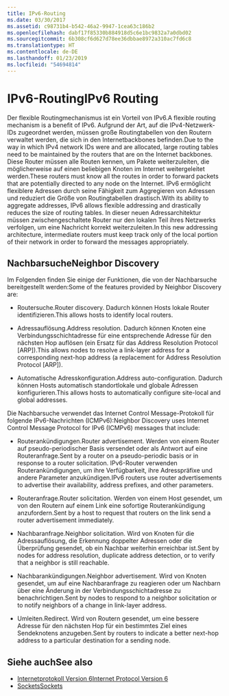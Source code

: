```yaml
---
title: IPv6-Routing
ms.date: 03/30/2017
ms.assetid: c98731b4-b542-46a2-9947-1cea63c186b2
ms.openlocfilehash: dabf17f85330b884918d5c6e1bc9832a7a0dbd02
ms.sourcegitcommit: 6b308cf6d627d78ee36dbbae8972a310ac7fd6c8
ms.translationtype: HT
ms.contentlocale: de-DE
ms.lasthandoff: 01/23/2019
ms.locfileid: "54694814"
---
```

# <a name="ipv6-routing"></a><span data-ttu-id="b2b79-102">IPv6-Routing</span><span class="sxs-lookup"><span data-stu-id="b2b79-102">IPv6 Routing</span></span>
<span data-ttu-id="b2b79-103">Der flexible Routingmechanismus ist ein Vorteil von IPv6.</span><span class="sxs-lookup"><span data-stu-id="b2b79-103">A flexible routing mechanism is a benefit of IPv6.</span></span> <span data-ttu-id="b2b79-104">Aufgrund der Art, auf die IPv4-Netzwerk-IDs zugeordnet werden, müssen große Routingtabellen von den Routern verwaltet werden, die sich in den Internetbackbones befinden.</span><span class="sxs-lookup"><span data-stu-id="b2b79-104">Due to the way in which IPv4 network IDs were and are allocated, large routing tables need to be maintained by the routers that are on the Internet backbones.</span></span> <span data-ttu-id="b2b79-105">Diese Router müssen alle Routen kennen, um Pakete weiterzuleiten, die möglicherweise auf einen beliebigen Knoten im Internet weitergeleitet werden.</span><span class="sxs-lookup"><span data-stu-id="b2b79-105">These routers must know all the routes in order to forward packets that are potentially directed to any node on the Internet.</span></span> <span data-ttu-id="b2b79-106">IPv6 ermöglicht flexiblere Adressen durch seine Fähigkeit zum Aggregieren von Adressen und reduziert die Größe von Routingtabellen drastisch.</span><span class="sxs-lookup"><span data-stu-id="b2b79-106">With its ability to aggregate addresses, IPv6 allows flexible addressing and drastically reduces the size of routing tables.</span></span> <span data-ttu-id="b2b79-107">In dieser neuen Adressarchitektur müssen zwischengeschaltete Router nur den lokalen Teil ihres Netzwerks verfolgen, um eine Nachricht korrekt weiterzuleiten.</span><span class="sxs-lookup"><span data-stu-id="b2b79-107">In this new addressing architecture, intermediate routers must keep track only of the local portion of their network in order to forward the messages appropriately.</span></span>  
  
## <a name="neighbor-discovery"></a><span data-ttu-id="b2b79-108">Nachbarsuche</span><span class="sxs-lookup"><span data-stu-id="b2b79-108">Neighbor Discovery</span></span>  
 <span data-ttu-id="b2b79-109">Im Folgenden finden Sie einige der Funktionen, die von der Nachbarsuche bereitgestellt werden:</span><span class="sxs-lookup"><span data-stu-id="b2b79-109">Some of the features provided by Neighbor Discovery are:</span></span>  
  
-   <span data-ttu-id="b2b79-110">Routersuche.</span><span class="sxs-lookup"><span data-stu-id="b2b79-110">Router discovery.</span></span> <span data-ttu-id="b2b79-111">Dadurch können Hosts lokale Router identifizieren.</span><span class="sxs-lookup"><span data-stu-id="b2b79-111">This allows hosts to identify local routers.</span></span>  
  
-   <span data-ttu-id="b2b79-112">Adressauflösung.</span><span class="sxs-lookup"><span data-stu-id="b2b79-112">Address resolution.</span></span> <span data-ttu-id="b2b79-113">Dadurch können Knoten eine Verbindungsschichtadresse für eine entsprechende Adresse für den nächsten Hop auflösen (ein Ersatz für das Address Resolution Protocol [ARP]).</span><span class="sxs-lookup"><span data-stu-id="b2b79-113">This allows nodes to resolve a link-layer address for a corresponding next-hop address (a replacement for Address Resolution Protocol [ARP]).</span></span>  
  
-   <span data-ttu-id="b2b79-114">Automatische Adresskonfiguration.</span><span class="sxs-lookup"><span data-stu-id="b2b79-114">Address auto-configuration.</span></span> <span data-ttu-id="b2b79-115">Dadurch können Hosts automatisch standortlokale und globale Adressen konfigurieren.</span><span class="sxs-lookup"><span data-stu-id="b2b79-115">This allows hosts to automatically configure site-local and global addresses.</span></span>  
  
 <span data-ttu-id="b2b79-116">Die Nachbarsuche verwendet das Internet Control Message-Protokoll für folgende IPv6-Nachrichten (ICMPv6):</span><span class="sxs-lookup"><span data-stu-id="b2b79-116">Neighbor Discovery uses Internet Control Message Protocol for IPv6 (ICMPv6) messages that include:</span></span>  
  
-   <span data-ttu-id="b2b79-117">Routerankündigungen.</span><span class="sxs-lookup"><span data-stu-id="b2b79-117">Router advertisement.</span></span> <span data-ttu-id="b2b79-118">Werden von einem Router auf pseudo-periodischer Basis versendet oder als Antwort auf eine Routeranfrage.</span><span class="sxs-lookup"><span data-stu-id="b2b79-118">Sent by a router on a pseudo-periodic basis or in response to a router solicitation.</span></span> <span data-ttu-id="b2b79-119">IPv6-Router verwenden Routerankündigungen, um ihre Verfügbarkeit, ihre Adresspräfixe und andere Parameter anzukündigen.</span><span class="sxs-lookup"><span data-stu-id="b2b79-119">IPv6 routers use router advertisements to advertise their availability, address prefixes, and other parameters.</span></span>  
  
-   <span data-ttu-id="b2b79-120">Routeranfrage.</span><span class="sxs-lookup"><span data-stu-id="b2b79-120">Router solicitation.</span></span> <span data-ttu-id="b2b79-121">Werden von einem Host gesendet, um von den Routern auf einem Link eine sofortige Routerankündigung anzufordern.</span><span class="sxs-lookup"><span data-stu-id="b2b79-121">Sent by a host to request that routers on the link send a router advertisement immediately.</span></span>  
  
-   <span data-ttu-id="b2b79-122">Nachbaranfrage.</span><span class="sxs-lookup"><span data-stu-id="b2b79-122">Neighbor solicitation.</span></span> <span data-ttu-id="b2b79-123">Wird von Knoten für die Adressauflösung, die Erkennung doppelter Adressen oder die Überprüfung gesendet, ob ein Nachbar weiterhin erreichbar ist.</span><span class="sxs-lookup"><span data-stu-id="b2b79-123">Sent by nodes for address resolution, duplicate address detection, or to verify that a neighbor is still reachable.</span></span>  
  
-   <span data-ttu-id="b2b79-124">Nachbarankündigungen.</span><span class="sxs-lookup"><span data-stu-id="b2b79-124">Neighbor advertisement.</span></span> <span data-ttu-id="b2b79-125">Wird von Knoten gesendet, um auf eine Nachbaranfrage zu reagieren oder um Nachbarn über eine Änderung in der Verbindungsschichtadresse zu benachrichtigen.</span><span class="sxs-lookup"><span data-stu-id="b2b79-125">Sent by nodes to respond to a neighbor solicitation or to notify neighbors of a change in link-layer address.</span></span>  
  
-   <span data-ttu-id="b2b79-126">Umleiten.</span><span class="sxs-lookup"><span data-stu-id="b2b79-126">Redirect.</span></span> <span data-ttu-id="b2b79-127">Wird von Routern gesendet, um eine bessere Adresse für den nächsten Hop für ein bestimmtes Ziel eines Sendeknotens anzugeben.</span><span class="sxs-lookup"><span data-stu-id="b2b79-127">Sent by routers to indicate a better next-hop address to a particular destination for a sending node.</span></span>  
  
## <a name="see-also"></a><span data-ttu-id="b2b79-128">Siehe auch</span><span class="sxs-lookup"><span data-stu-id="b2b79-128">See also</span></span>
- [<span data-ttu-id="b2b79-129">Internetprotokoll Version 6</span><span class="sxs-lookup"><span data-stu-id="b2b79-129">Internet Protocol Version 6</span></span>](../../../docs/framework/network-programming/internet-protocol-version-6.md)
- [<span data-ttu-id="b2b79-130">Sockets</span><span class="sxs-lookup"><span data-stu-id="b2b79-130">Sockets</span></span>](../../../docs/framework/network-programming/sockets.md)

